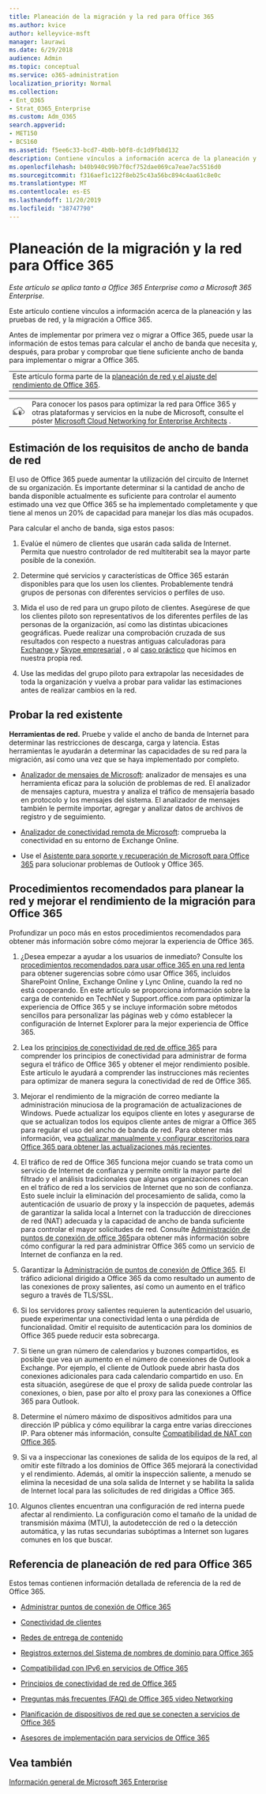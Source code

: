 ```yaml
---
title: Planeación de la migración y la red para Office 365
ms.author: kvice
author: kelleyvice-msft
manager: laurawi
ms.date: 6/29/2018
audience: Admin
ms.topic: conceptual
ms.service: o365-administration
localization_priority: Normal
ms.collection:
- Ent_O365
- Strat_O365_Enterprise
ms.custom: Adm_O365
search.appverid:
- MET150
- BCS160
ms.assetid: f5ee6c33-bcd7-4b0b-b0f8-dc1d9fb8d132
description: Contiene vínculos a información acerca de la planeación y las pruebas de red, y la migración a Office 365.
ms.openlocfilehash: b40b940c99b7f0cf752dae069ca7eae7ac5516d0
ms.sourcegitcommit: f316aef1c122f8eb25c43a56bc894c4aa61c8e0c
ms.translationtype: MT
ms.contentlocale: es-ES
ms.lasthandoff: 11/20/2019
ms.locfileid: "38747790"
---
```

# <a name="network-and-migration-planning-for-office-365"></a>Planeación de la migración y la red para Office 365

*Este artículo se aplica tanto a Office 365 Enterprise como a Microsoft 365 Enterprise.*

Este artículo contiene vínculos a información acerca de la planeación y las pruebas de red, y la migración a Office 365.
  
Antes de implementar por primera vez o migrar a Office 365, puede usar la información de estos temas para calcular el ancho de banda que necesita y, después, para probar y comprobar que tiene suficiente ancho de banda para implementar o migrar a Office 365.

||
|:-----|
| Este artículo forma parte de la [planeación de red y el ajuste del rendimiento de Office 365](https://aka.ms/tune).|

|||
|:-----|:-----|
|![Consulte el póster Microsoft Cloud Networking for Enterprise Architects](media/3094be9f-2407-4fa5-896d-aa66ef7b9bb9.png)|Para conocer los pasos para optimizar la red para Office 365 y otras plataformas y servicios en la nube de Microsoft, consulte el póster [Microsoft Cloud Networking for Enterprise Architects](https://aka.ms/cloudarchnetworking) . |
   
## <a name="estimate-network-bandwidth-requirements"></a>Estimación de los requisitos de ancho de banda de red
<a name="EstimateBandwidthRequirements"> </a>

El uso de Office 365 puede aumentar la utilización del circuito de Internet de su organización. Es importante determinar si la cantidad de ancho de banda disponible actualmente es suficiente para controlar el aumento estimado una vez que Office 365 se ha implementado completamente y que tiene al menos un 20% de capacidad para manejar los días más ocupados.
  
Para calcular el ancho de banda, siga estos pasos:
  
1. Evalúe el número de clientes que usarán cada salida de Internet. Permita que nuestro controlador de red multiterabit sea la mayor parte posible de la conexión. 
    
2. Determine qué servicios y características de Office 365 estarán disponibles para que los usen los clientes. Probablemente tendrá grupos de personas con diferentes servicios o perfiles de uso.
    
3. Mida el uso de red para un grupo piloto de clientes. Asegúrese de que los clientes piloto son representativos de los diferentes perfiles de las personas de la organización, así como las distintas ubicaciones geográficas. Puede realizar una comprobación cruzada de sus resultados con respecto a nuestras antiguas calculadoras para [Exchange ](https://go.microsoft.com/fwlink/p/?LinkId=321550)y [Skype empresarial](https://go.microsoft.com/fwlink/p/?LinkId=321551) , o al [caso práctico](https://www.microsoft.com/itshowcase/Article/Content/631/Optimizing-network-performance-for-Microsoft-Office-365) que hicimos en nuestra propia red. 
    
4. Use las medidas del grupo piloto para extrapolar las necesidades de toda la organización y vuelva a probar para validar las estimaciones antes de realizar cambios en la red.
    
## <a name="test-your-existing-network"></a>Probar la red existente
<a name="calculators"> </a>

 **Herramientas de red.** Pruebe y valide el ancho de banda de Internet para determinar las restricciones de descarga, carga y latencia. Estas herramientas le ayudarán a determinar las capacidades de su red para la migración, así como una vez que se haya implementado por completo. 
  
- [Analizador de mensajes de Microsoft](https://technet.microsoft.com/library/jj649776.aspx): analizador de mensajes es una herramienta eficaz para la solución de problemas de red. El analizador de mensajes captura, muestra y analiza el tráfico de mensajería basado en protocolo y los mensajes del sistema. El analizador de mensajes también le permite importar, agregar y analizar datos de archivos de registro y de seguimiento.
    
- [Analizador de conectividad remota de Microsoft](https://go.microsoft.com/fwlink/p/?LinkId=517243): comprueba la conectividad en su entorno de Exchange Online.
    
- Use el [Asistente para soporte y recuperación de Microsoft para Office 365](https://diagnostics.office.com/#/Download?env=SOC) para solucionar problemas de Outlook y Office 365. 
    
## <a name="best-practices-for-network-planning-and-improving-migration-performance-for-office-365"></a>Procedimientos recomendados para planear la red y mejorar el rendimiento de la migración para Office 365
<a name="BestPractices"> </a>

Profundizar un poco más en estos procedimientos recomendados para obtener más información sobre cómo mejorar la experiencia de Office 365.
  
1. ¿Desea empezar a ayudar a los usuarios de inmediato? Consulte los [procedimientos recomendados para usar office 365 en una red lenta](https://support.office.com/article/fd16c8d2-4799-4c39-8fd7-045f06640166) para obtener sugerencias sobre cómo usar Office 365, incluidos SharePoint Online, Exchange Online y Lync Online, cuando la red no está cooperando. En este artículo se proporciona información sobre la carga de contenido en TechNet y Support.office.com para optimizar la experiencia de Office 365 y se incluye información sobre métodos sencillos para personalizar las páginas web y cómo establecer la configuración de Internet Explorer para la mejor experiencia de Office 365. 
    
2. Lea los [principios de conectividad de red de office 365](https://aka.ms/o365networkingprinciples) para comprender los principios de conectividad para administrar de forma segura el tráfico de Office 365 y obtener el mejor rendimiento posible. Este artículo le ayudará a comprender las instrucciones más recientes para optimizar de manera segura la conectividad de red de Office 365. 
    
3. Mejorar el rendimiento de la migración de correo mediante la administración minuciosa de la programación de actualizaciones de Windows. Puede actualizar los equipos cliente en lotes y asegurarse de que se actualizan todos los equipos cliente antes de migrar a Office 365 para regular el uso del ancho de banda de red. Para obtener más información, vea [actualizar manualmente y configurar escritorios para Office 365 para obtener las actualizaciones más recientes](https://support.microsoft.com/gp/office-2013-365-update).
    
4. El tráfico de red de Office 365 funciona mejor cuando se trata como un servicio de Internet de confianza y permite omitir la mayor parte del filtrado y el análisis tradicionales que algunas organizaciones colocan en el tráfico de red a los servicios de Internet que no son de confianza. Esto suele incluir la eliminación del procesamiento de salida, como la autenticación de usuario de proxy y la inspección de paquetes, además de garantizar la salida local a Internet con la traducción de direcciones de red (NAT) adecuada y la capacidad de ancho de banda suficiente para controlar el mayor solicitudes de red. Consulte [Administración de puntos de conexión de office 365](https://support.office.com/article/99cab9d4-ef59-4207-9f2b-3728eb46bf9a)para obtener más información sobre cómo configurar la red para administrar Office 365 como un servicio de Internet de confianza en la red.
    
1. Garantizar la [Administración de puntos de conexión de Office 365](https://support.office.com/article/99cab9d4-ef59-4207-9f2b-3728eb46bf9a). El tráfico adicional dirigido a Office 365 da como resultado un aumento de las conexiones de proxy salientes, así como un aumento en el tráfico seguro a través de TLS/SSL.
    
2. Si los servidores proxy salientes requieren la autenticación del usuario, puede experimentar una conectividad lenta o una pérdida de funcionalidad. Omitir el requisito de autenticación para los dominios de Office 365 puede reducir esta sobrecarga.
    
3. Si tiene un gran número de calendarios y buzones compartidos, es posible que vea un aumento en el número de conexiones de Outlook a Exchange. Por ejemplo, el cliente de Outlook puede abrir hasta dos conexiones adicionales para cada calendario compartido en uso. En esta situación, asegúrese de que el proxy de salida puede controlar las conexiones, o bien, pase por alto el proxy para las conexiones a Office 365 para Outlook.
    
4. Determine el número máximo de dispositivos admitidos para una dirección IP pública y cómo equilibrar la carga entre varias direcciones IP. Para obtener más información, consulte [Compatibilidad de NAT con Office 365](nat-support-with-office-365.md).
    
5. Si va a inspeccionar las conexiones de salida de los equipos de la red, al omitir este filtrado a los dominios de Office 365 mejorará la conectividad y el rendimiento. Además, al omitir la inspección saliente, a menudo se elimina la necesidad de una sola salida de Internet y se habilita la salida de Internet local para las solicitudes de red dirigidas a Office 365.
    
6. Algunos clientes encuentran una configuración de red interna puede afectar al rendimiento. La configuración como el tamaño de la unidad de transmisión máxima (MTU), la autodetección de red o la detección automática, y las rutas secundarias subóptimas a Internet son lugares comunes en los que buscar.
    
## <a name="network-planning-reference-for-office-365"></a>Referencia de planeación de red para Office 365
<a name="NetReference"> </a>

Estos temas contienen información detallada de referencia de la red de Office 365.
  
- [Administrar puntos de conexión de Office 365](https://support.office.com/article/99cab9d4-ef59-4207-9f2b-3728eb46bf9a)
    
- [Conectividad de clientes](client-connectivity.md)
    
- [Redes de entrega de contenido](content-delivery-networks.md)
    
- [Registros externos del Sistema de nombres de dominio para Office 365](external-domain-name-system-records.md)
    
- [Compatibilidad con IPv6 en servicios de Office 365](ipv6-support.md)
    
- [Principios de conectividad de red de Office 365](https://aka.ms/o365networkingprinciples)
    
- [Preguntas más frecuentes (FAQ) de Office 365 video Networking](office-365-video-networking-faq.md)
    
- [Planificación de dispositivos de red que se conecten a servicios de Office 365](plan-for-network-devices.md)
    
- [Asesores de implementación para servicios de Office 365](deployment-advisors-for-office-365.md)
 
## <a name="see-also"></a>Vea también

[Información general de Microsoft 365 Enterprise](https://docs.microsoft.com/microsoft-365/enterprise/microsoft-365-overview)
